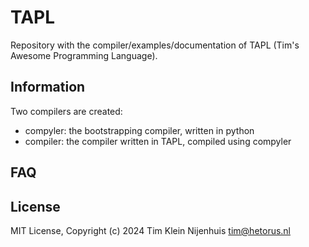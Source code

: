 # TAPL

Repository with the compiler/examples/documentation of TAPL (Tim's Awesome Programming Language).

## Information

Two compilers are created:

- compyler: the bootstrapping compiler, written in python
- compiler: the compiler written in TAPL, compiled using compyler

## FAQ

## License

MIT License, Copyright (c) 2024 Tim Klein Nijenhuis <tim@hetorus.nl>
